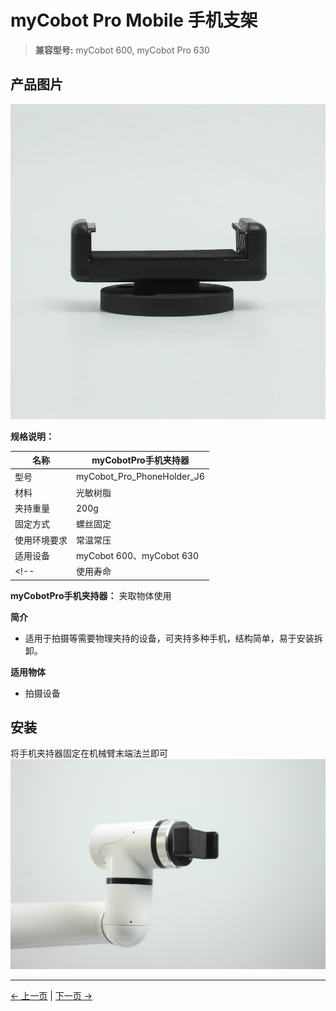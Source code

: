 # myCobot Pro Mobile 手机支架

> **兼容型号:** myCobot 600, myCobot Pro 630

## 产品图片

<img src="../../../resources/1-ProductIntroduction/1.4/1.4.4-Holder/2-PhoneHoldPro/myCobot_Pro_PhoneHolder_J6-4.jpg" alt="img-1" width="800" height=“auto” /> <br>



**规格说明：**

| 名称         | myCobotPro手机夹持器                |
| ------------ | ----------------------------------- |
| 型号         | myCobot_Pro_PhoneHolder_J6          |
| 材料         | 光敏树脂                            |
| 夹持重量     | 200g                                |
| 固定方式     | 螺丝固定                            |
| 使用环境要求 | 常温常压                            |
| 适用设备     | myCobot 600、myCobot 630 |
<!-- | 使用寿命     | 两年                                | -->
**myCobotPro手机夹持器：** 夹取物体使用

**简介**
- 适用于拍摄等需要物理夹持的设备，可夹持多种手机，结构简单，易于安装拆卸。

**适用物体**
- 拍摄设备

## 安装
将手机夹持器固定在机械臂末端法兰即可
![pi](../../../resources/1-ProductIntroduction/1.4/1.4.4-Holder/2-PhoneHoldPro/p.png)

---

[← 上一页](./2-PhoneHolderPro.md) | [下一页 →](../../../2-ProductFeature/2-ProductFeature.md)

